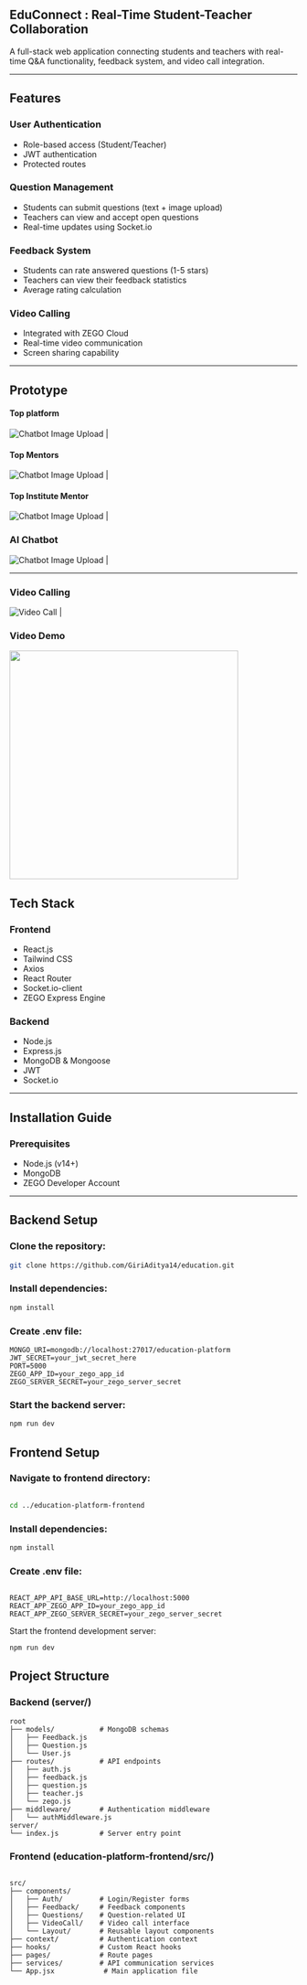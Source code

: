 ## EduConnect : Real-Time Student-Teacher Collaboration 

A full-stack web application connecting students and teachers with real-time Q&A functionality, feedback system, and video call integration.

---

##  Features

###  User Authentication
- Role-based access (Student/Teacher)
- JWT authentication
- Protected routes

###  Question Management
- Students can submit questions (text + image upload)
- Teachers can view and accept open questions
- Real-time updates using Socket.io

###  Feedback System
- Students can rate answered questions (1-5 stars)
- Teachers can view their feedback statistics
- Average rating calculation

###  Video Calling
- Integrated with ZEGO Cloud
- Real-time video communication
- Screen sharing capability

---


##   Prototype

#### Top platform
![Chatbot Image Upload](/frontend/public/topPlatform.png) |

#### Top Mentors
![Chatbot Image Upload](/frontend/public/topMentor.png) |

#### Top Institute Mentor

![Chatbot Image Upload](/frontend/public/clgMentor.png) |

### AI Chatbot

![Chatbot Image Upload](/frontend/public/chatBot.png) |

---
### Video Calling 

![Video Call](/frontend/public/vdoChat.png) |

###  Video Demo


<a href="https://youtu.be/pAkQksQzP18D"><img src="path/to/custom_thumbnail.jpg" width="400"></a>

##  Tech Stack

### Frontend
- React.js
- Tailwind CSS
- Axios
- React Router
- Socket.io-client
- ZEGO Express Engine

### Backend
- Node.js
- Express.js
- MongoDB & Mongoose
- JWT
- Socket.io

---

##  Installation Guide

###  Prerequisites
- Node.js (v14+)
- MongoDB
- ZEGO Developer Account

---

##  Backend Setup

### Clone the repository:

   ```bash
   git clone https://github.com/GiriAditya14/education.git

   ```



### Install dependencies:
```bash
npm install

```
### Create .env file:

```env
MONGO_URI=mongodb://localhost:27017/education-platform
JWT_SECRET=your_jwt_secret_here
PORT=5000
ZEGO_APP_ID=your_zego_app_id
ZEGO_SERVER_SECRET=your_zego_server_secret

```
### Start the backend server:

```bash
npm run dev

```

 ## Frontend Setup

### Navigate to frontend directory:

```bash

cd ../education-platform-frontend
```
### Install dependencies:

```bash
npm install
```

### Create .env file:
```env

REACT_APP_API_BASE_URL=http://localhost:5000
REACT_APP_ZEGO_APP_ID=your_zego_app_id
REACT_APP_ZEGO_SERVER_SECRET=your_zego_server_secret
```
Start the frontend development server:

```bash
npm run dev
```

## Project Structure

### Backend (server/)
```
root
├── models/           # MongoDB schemas
│   ├── Feedback.js
│   ├── Question.js
│   └── User.js
├── routes/           # API endpoints
│   ├── auth.js
│   ├── feedback.js
│   ├── question.js
│   ├── teacher.js
│   └── zego.js
├── middleware/       # Authentication middleware
│   └── authMiddleware.js
server/
└── index.js          # Server entry point
```

### Frontend (education-platform-frontend/src/)

```

src/
├── components/
│   ├── Auth/         # Login/Register forms
│   ├── Feedback/     # Feedback components
│   ├── Questions/    # Question-related UI
│   ├── VideoCall/    # Video call interface
│   └── Layout/       # Reusable layout components
├── context/          # Authentication context
├── hooks/            # Custom React hooks
├── pages/            # Route pages
├── services/         # API communication services
└── App.jsx            # Main application file

```